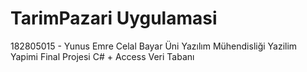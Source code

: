 # TarimPazari Uygulamasi
182805015 - Yunus Emre
Celal Bayar Üni Yazılım Mühendisliği
Yazilim Yapimi Final Projesi
C# + Access Veri Tabanı
